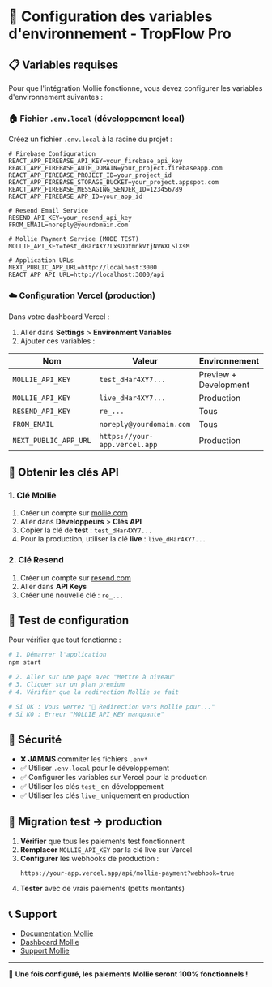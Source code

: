 # 🔧 Configuration des variables d'environnement - TropFlow Pro

## 📋 Variables requises

Pour que l'intégration Mollie fonctionne, vous devez configurer les variables d'environnement suivantes :

### 🏠 Fichier `.env.local` (développement local)

Créez un fichier `.env.local` à la racine du projet :

```env
# Firebase Configuration
REACT_APP_FIREBASE_API_KEY=your_firebase_api_key
REACT_APP_FIREBASE_AUTH_DOMAIN=your_project.firebaseapp.com
REACT_APP_FIREBASE_PROJECT_ID=your_project_id
REACT_APP_FIREBASE_STORAGE_BUCKET=your_project.appspot.com
REACT_APP_FIREBASE_MESSAGING_SENDER_ID=123456789
REACT_APP_FIREBASE_APP_ID=your_app_id

# Resend Email Service
RESEND_API_KEY=your_resend_api_key
FROM_EMAIL=noreply@yourdomain.com

# Mollie Payment Service (MODE TEST)
MOLLIE_API_KEY=test_dHar4XY7LxsDOtmnkVtjNVWXLSlXsM

# Application URLs
NEXT_PUBLIC_APP_URL=http://localhost:3000
REACT_APP_API_URL=http://localhost:3000/api
```

### ☁️ Configuration Vercel (production)

Dans votre dashboard Vercel :

1. Aller dans **Settings** > **Environment Variables**
2. Ajouter ces variables :

| Nom                   | Valeur                        | Environnement         |
| --------------------- | ----------------------------- | --------------------- |
| `MOLLIE_API_KEY`      | `test_dHar4XY7...`            | Preview + Development |
| `MOLLIE_API_KEY`      | `live_dHar4XY7...`            | Production            |
| `RESEND_API_KEY`      | `re_...`                      | Tous                  |
| `FROM_EMAIL`          | `noreply@yourdomain.com`      | Tous                  |
| `NEXT_PUBLIC_APP_URL` | `https://your-app.vercel.app` | Production            |

## 🎯 Obtenir les clés API

### 1. Clé Mollie

1. Créer un compte sur [mollie.com](https://mollie.com)
2. Aller dans **Développeurs** > **Clés API**
3. Copier la clé de **test** : `test_dHar4XY7...`
4. Pour la production, utiliser la clé **live** : `live_dHar4XY7...`

### 2. Clé Resend

1. Créer un compte sur [resend.com](https://resend.com)
2. Aller dans **API Keys**
3. Créer une nouvelle clé : `re_...`

## 🚀 Test de configuration

Pour vérifier que tout fonctionne :

```bash
# 1. Démarrer l'application
npm start

# 2. Aller sur une page avec "Mettre à niveau"
# 3. Cliquer sur un plan premium
# 4. Vérifier que la redirection Mollie se fait

# Si OK : Vous verrez "🔗 Redirection vers Mollie pour..."
# Si KO : Erreur "MOLLIE_API_KEY manquante"
```

## 🔐 Sécurité

- ❌ **JAMAIS** commiter les fichiers `.env*`
- ✅ Utiliser `.env.local` pour le développement
- ✅ Configurer les variables sur Vercel pour la production
- ✅ Utiliser les clés `test_` en développement
- ✅ Utiliser les clés `live_` uniquement en production

## 🔄 Migration test → production

1. **Vérifier** que tous les paiements test fonctionnent
2. **Remplacer** `MOLLIE_API_KEY` par la clé live sur Vercel
3. **Configurer** les webhooks de production :
   ```
   https://your-app.vercel.app/api/mollie-payment?webhook=true
   ```
4. **Tester** avec de vrais paiements (petits montants)

## 📞 Support

- [Documentation Mollie](https://docs.mollie.com)
- [Dashboard Mollie](https://my.mollie.com)
- [Support Mollie](mailto:support@mollie.com)

---

🎉 **Une fois configuré, les paiements Mollie seront 100% fonctionnels !**
